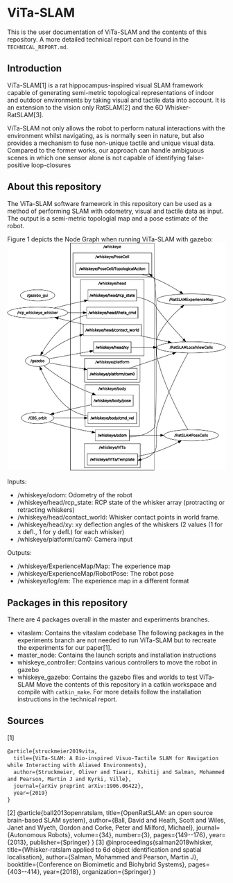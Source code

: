 # ViTa-SLAM
This is the user documentation of ViTa-SLAM and the contents of this repository.
A more detailed technical report can be found in the `TECHNICAL_REPORT.md`.

## Introduction
ViTa-SLAM[1] is a rat hippocampus-inspired visual SLAM framework capable of generating semi-metric topological representations of indoor and outdoor environments by taking visual and tactile data into account. It is an extension to the vision only RatSLAM[2] and the 6D Whisker-RatSLAM[3].

ViTa-SLAM not only allows the robot to perform natural interactions with the environment whilst navigating, as is normally seen in nature, but also provides a mechanism to fuse non-unique tactile and unique visual data. Compared to the former works, our approach can handle ambiguous scenes in which one sensor alone is not capable of identifying false-positive loop-closures

## About this repository
The ViTa-SLAM software framework in this repository can be used as a method of performing SLAM with odometry, visual and tactile data as input. The output is a semi-metric topologial map and a pose estimate of the robot.

Figure 1 depicts the Node Graph when running ViTa-SLAM with gazebo:
![](vitaslam/rosgraph_gazebo.png)

Inputs:
- /whiskeye/odom: Odometry of the robot
- /whiskeye/head/rcp_state: RCP state of the whisker array (protracting or retracting whiskers)
- /whiskeye/head/contact_world: Whisker contact points in world frame.
- /whiskeye/head/xy: xy deflection angles of the whiskers (2 values (1 for x defl., 1 for y defl.) for each whisker)
- /whiskeye/platform/cam0: Camera input

Outputs:
- /whiskeye/ExperienceMap/Map: The experience map
- /whiskeye/ExperienceMap/RobotPose: The robot pose
- /whiskeye/log/em: The experience map in a different format

## Packages in this repository
 There are 4 packages overall in the master and experiments branches.
- vitaslam: Contains the vitaslam codebase
The following packages in the experiments branch are not needed to run ViTa-SLAM but to recreate the experiments for our paper[1].
- master\_node: Contains the launch scripts and installation instructions
- whiskeye\_controller: Contains various controllers to move the robot in gazebo
- whiskeye\_gazebo: Contains the gazebo files and worlds to test ViTa-SLAM
Move the contents of this repository in a catkin workspace and compile with `catkin_make`. For more details follow the installation instructions in the technical report.

## Sources
[1]
```
@article{struckmeier2019vita,
  title={ViTa-SLAM: A Bio-inspired Visuo-Tactile SLAM for Navigation while Interacting with Aliased Environments},
  author={Struckmeier, Oliver and Tiwari, Kshitij and Salman, Mohammed and Pearson, Martin J and Kyrki, Ville},
  journal={arXiv preprint arXiv:1906.06422},
  year={2019}
}
```
[2]
@article{ball2013openratslam,
  title={OpenRatSLAM: an open source brain-based SLAM system},
  author={Ball, David and Heath, Scott and Wiles, Janet and Wyeth, Gordon and Corke, Peter and Milford, Michael},
  journal={Autonomous Robots},
  volume={34},
  number={3},
  pages={149--176},
  year={2013},
  publisher={Springer}
}
[3]
@inproceedings{salman2018whisker,
  title={Whisker-ratslam applied to 6d object identification and spatial localisation},
  author={Salman, Mohammed and Pearson, Martin J},
  booktitle={Conference on Biomimetic and Biohybrid Systems},
  pages={403--414},
  year={2018},
  organization={Springer}
}

